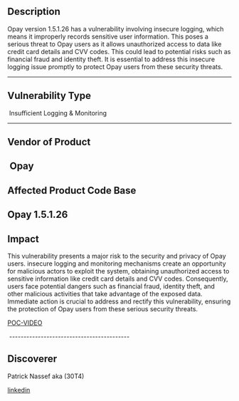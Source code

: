## Description
Opay version 1.5.1.26 has a vulnerability involving insecure logging, which means it improperly records sensitive user information. This poses a serious threat to Opay users as it allows unauthorized access to data like credit card details and CVV codes. This could lead to potential risks such as financial fraud and identity theft. It is essential to address this insecure logging issue promptly to protect Opay users from these security threats.

------------------------------------------
## Vulnerability Type

 Insufficient Logging & Monitoring

------------------------------------------
## Vendor of Product
 Opay
------------------------------------------

## Affected Product Code Base
Opay 1.5.1.26
------------------------------------------
## Impact

This vulnerability presents a major risk to the security and privacy of Opay users. insecure logging and monitoring mechanisms create an opportunity for malicious actors to exploit the system, obtaining unauthorized access to sensitive information like credit card details and CVV codes. Consequently, users face potential dangers such as financial fraud, identity theft, and other malicious activities that take advantage of the exposed data. Immediate action is crucial to address and rectify this vulnerability, ensuring the protection of Opay users from these serious security threats.

[POC-VIDEO](https://www.youtube.com/watch?v=HJUj3PgH7Ag&ab_channel=PatrickNassef)

 ------------------------------------------

## Discoverer

Patrick Nassef aka (30T4)

[linkedin](https://www.linkedin.com/in/patrick0x41/)